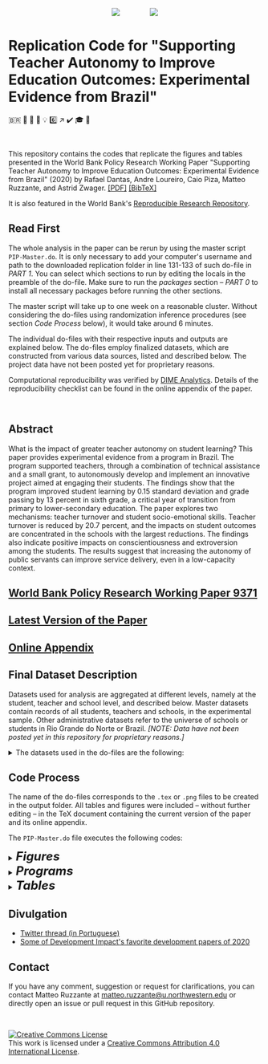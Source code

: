 
<p align="center">
	<img src="https://github.com/worldbank/brazil-pip-education/raw/master/img/WB_logo.png?raw=true")>
	&nbsp;&nbsp;&nbsp;&nbsp;&nbsp;&nbsp;&nbsp;&nbsp;&nbsp;&nbsp;&nbsp;&nbsp;&nbsp;
	<img src="https://github.com/worldbank/brazil-pip-education/raw/master/img/i2i.png?raw=true")
</p>

# Replication Code for "Supporting Teacher Autonomy to Improve Education Outcomes: Experimental Evidence from Brazil"
<span>&#x1f1e7;&#x1f1f7;</span> :school: :school_satchel: :book: :bulb: :six: :arrow_upper_right: :heavy_check_mark: :mortar_board: :money_with_wings:

&nbsp;

This repository contains the codes that replicate the figures and tables presented in the World Bank Policy Research Working Paper "Supporting Teacher Autonomy to Improve Education Outcomes: Experimental Evidence from Brazil" (2020) by Rafael Dantas, Andre Loureiro, Caio Piza, Matteo Ruzzante, and Astrid Zwager. [[PDF]](https://github.com/worldbank/brazil-pip-education/blob/master/pip.pdf) [[BibTeX]](https://github.com/worldbank/brazil-pip-education/blob/master/pip_cite.bib)

It is also featured in the World Bank's [Reproducible Research Repository](https://reproducibility.worldbank.org/index.php/home).


## Read First
The whole analysis in the paper can be rerun by using the master script `PIP-Master.do`. It is only necessary to add your computer's username and path to the downloaded replication folder in line 131-133 of such do-file in *PART 1*.
You can select which sections to run by editing the locals in the preamble of the do-file. Make sure to run the *packages* section &ndash; *PART 0* to install all necessary packages before running the other sections.

The master script will take up to one week on a reasonable cluster. Without considering the do-files using randomization inference procedures (see section *Code Process* below), it would take around 6 minutes.

The individual do-files with their respective inputs and outputs are explained below.
The do-files employ finalized datasets, which are constructed from various data sources, listed and described below.
The project data have not been posted yet for proprietary reasons.

Computational reproducibility was verified by [DIME Analytics](https://worldbank.github.io/dimeanalytics/code-review/). Details of the reproducibility checklist can be found in the online appendix of the paper.

&nbsp;

## Abstract
What is the impact of greater teacher autonomy on student learning? This paper provides experimental evidence from a program in Brazil. The program supported teachers, through a combination of technical assistance and a small grant, to autonomously develop and implement an innovative project aimed at engaging their students. The findings show that the program improved student learning by 0.15 standard deviation and grade passing by 13 percent in sixth grade, a critical year of transition from primary to lower-secondary education. The paper explores two mechanisms: teacher turnover and student socio-emotional skills. Teacher turnover is reduced by 20.7 percent, and the impacts on student outcomes are concentrated in the schools with the largest reductions. The findings also indicate positive impacts on conscientiousness and extroversion among the students. The results suggest that increasing the autonomy of public servants can improve service delivery, even in a low-capacity context.


## [World Bank Policy Research Working Paper 9371](https://documents.worldbank.org/en/publication/documents-reports/documentdetail/664331598882118514/supporting-teacher-autonomy-to-improve-education-outcomes-experimental-evidence-from-brazil)

## [Latest Version of the Paper](https://github.com/worldbank/brazil-pip-education/blob/master/pip.pdf)

## [Online Appendix](https://github.com/worldbank/brazil-pip-education/blob/master/pip_app.pdf)


## Final Dataset Description
Datasets used for analysis are aggregated at different levels, namely at the student, teacher and school level, and described below.
Master datasets contain records of all students, teachers and schools, in the experimental sample.
Other administrative datasets refer to the universe of schools or students in Rio Grande do Norte or Brazil.
*[NOTE: Data have not been posted yet in this repository for proprietary reasons.]*

<details>
	<summary>The datasets used in the do-files are the following:</summary>
	<ol>
		<li><code>original_sample.dta</code> contains the list of students and schools in the experimental sample. Source: project.</li>
		<li><code>master_studentlevel.dta</code> contains all the information at the student level. Sources: project, State Secretariat of Education (SEE) of Rio Grande do Norte (RN), <em>Instituto Nacional de Estudos e Pesquisas Educacionais Anísio Teixeira</em> (INEP) school census, <em>Sistema Integrado de Gestão da Educação</em> (SIGEduc) portal.</li>
		<li><code>master_schoollevel.dta</code>  contains all the information at the school level and the averages of numeric variables at the student level. Sources: project, SEE of RN, INEP school census, SIGEduc portal.</li>
		<li><code>master_teacherlevel.dta</code> contains all the information at the teacher level. Turnover dummies are in wide format at the teacher level. Sources: 2016 and 2017 INEP teacher censuses.</li>
		<li><code>scores_rescaled_ProvaBrasil.dta</code> contains test scores data rescaled by <em>Sistema de Avaliação da Educação Básica</em> (SAEB) or <em>Prova Brasil</em>. Source: SEE of RN.</li>
		<li><code>rates_panel.dta</code> is a panel of progression rates of schools in the experimental sample, containing also grades which were not targeted by the project, from 2015 to 2017. Source: SIGEduc.</li>
		<li><code>RN_students_panel.dta</code> is a panel of all students from RN created with census data from 2011 to 2017. Sources: 2011 to 2017 INEP school censuses. Raw data can be downloaded from <a href="http://portal.inep.gov.br/microdados" rel="nofollow">http://portal.inep.gov.br/microdados</a>.</li>
		<li><code>RN_salaries_2016.dta</code> contains data on 2016 salaries for RN. Source: <em>Relação Anual de Informações Sociais</em> (RAIS) from Ministry of Labour and Employment.</li>
		<li><code>Brazil_school_indicators.dta</code> contains school indicators, such as progression rates, age-grade distorsion and teacher permanence index, for all schools in Brazil from 2015 to 2017.  Source: INEP 2015-2017 school indicators. Raw data can be downloaded from <a href="http://portal.inep.gov.br/indicadores-educacionais" rel="nofollow">http://portal.inep.gov.br/indicadores-educacionais</a>.</li>
		<li><code>Brazil_rates.dta</code> contains progress rates by grade and state in Brazil. Source: INEP 2015 state indicators.</li>
		<li><code>Brazil_ProvaBrasil.dta</code> contains average SAEB scores for Brazil and RN by grade in 2013 and 2017. Source: INEP.</li>
		<li><code>Brazil_IDEB.dta</code> contains average state-school IDEBs by state in Brazil. Source: INEP. Raw data can be downloaded from <a href="http://ideb.inep.gov.br/" rel="nofollow">http://ideb.inep.gov.br/</a>.</li>
	</ol>
	<p>Datasets (1)-(6) are specific to the project evaluated in this paper, while (7)-(12) are information general to the school system and job market of RN and Brazil.</p>
</details>

##  Code Process
The name of the do-files corresponds to the `.tex` or `.png` files to be created in the output folder.
All tables and figures were included &ndash; without further editing &ndash; in the TeX document containing the current version of the paper and its online appendix.

The `PIP-Master.do` file executes the following codes:

<details title="figures">
	<summary>
		<font size="5">
			<strong><em>
				Figures
			</strong></em>
		</font>
	</summary>
	<ol>
		<li><code>fig1-retention_grade6.do</code> uses <code>RN_students_panel.dta</code> and plots Figure 1 – Panels (a) and (b).</li>
		<li><code>fig2-implementation_byGrade.do</code> uses <code>master_schoollevel.dta</code> and plots Figure 2.</li>
		<li><code>figA1-IDEB_byState.do</code> uses <code>Brazil_IDEB.dta</code> and plots Figure A1.</li>
		<li><code>figA2-grade_comparison.do</code> uses <code>RN_rates.dta</code> and plots Figure A2.</li>
		<li><code>figA3-grant.do</code> uses <code>master_schoollevel.dta</code> and plots Figure A3.</li>
		<li>Figure A4 is produced by the R-script <code>figA4-treat_map.R</code>. This code uses identified data on schools (which is not part of the final datasets) and requires you to have a Google API key to retrieve the base map. <em>[NOTE: The figure produced by R was then manually cropped and the clarity of the image adapted.]</em>.</li>
		<li><code>figA5-predict_participation.do</code> uses <code>master_studentlevel.dta</code> and plots Figure A5.</li>
		<li><code>figA6-qreg_media_grade6.do</code> uses <code>master_studentlevel.dta</code>, estimates and plots Figure A6.</li>
		<li><code>figA7a-kdensity_grade6_byGender.do</code> uses <code>master_studentlevel.dta</code>, estimates and plots Figure A7 – Panel (a).</li>
		<li><code>figA7b-qreg_media_grade6_byGender.do</code> uses <code>master_studentlevel.dta</code>, estimates and plots Figure A7 – Panel (b).</li>
		<li><code>figA8-scatter_test_socio.do</code> uses <code>master_studentelevel.dta</code>, estimates and plots Figure A8 – Panels (a) and (b).</li>
		<li><code>figA9-itt_ProvaBrasil.do</code> uses <code>Brazil_ProvaBrasil.dta</code> and <code>scores_rescaled_ProvaBrasil.dta</code>, estimates and plots Figures A9 – Panels (a) and (b).</li>
		<li><code>figA10-itt_IDEB.do</code> uses <code>master_schoollevel.dta</code> and <code>Brazil_IDEB.dta</code>, estimates and plots Figure A10.</li>
		<li><code>figB1-kdensity_wage.do</code> uses <code>RN_salaries_2016.dta</code> and estimates and plots Figure B1.</li>
		<li><code>figC1-qreg_bySubject_grade6.do</code> uses <code>master_studentlevel.dta</code> estimates and plots Figure C1 – Panels (a), (b), (c), and (d).</li>
	</ol>
</details>

<details title="program">
	<summary>
		<font size="5">
			<strong><em>
				Programs
			</strong></em>
		</font>
	</summary>
	<ol>
	<li><code>blockdim.ado</code> defines a command to estimate block difference-in-means regressions. This is then employed in <code>tabC2-test_studentlevel_DIM.do</code> and <code>tabC10-socio_studentlevel_DIM.do</code>.</li>
	</ol>
</details>

<details title="tables">
	<summary>
		<font size="5">
			<strong><em>
				Tables
			</strong></em>
		</font>
	</summary>
	<ol>
		<li><code>tab1-sample.do</code> uses <code>original_sample.dta</code> and produces Table 1.</li>
		<li><code>tab2-baltab.do</code> uses <code>master_schoollevel.dta</code>, <code>master_teacherlevel.dta</code> and <code>master_studentlevel.dta</code>, estimates and produces Table 2 <em>[NOTE: This code may take a long time as it employs randomization inference techniques with 10,000 replications.]</em>.</li>
		<li><code>tab3-test_studentlevel.do</code> uses <code>master_studentlevel.dta</code>, estimates and produces Table 3.</li>
		<li><code>tab4-promotion.do</code> uses <code>master_schoollevel.dta</code>, estimates and produces Table 4.</li>
		<li><code>tab5-turnover_teacherlevel.do</code> uses <code>master_teacherlevel.dta</code>, estimates and produces Table 5.</li>
		<li><code>tab6-turnover.do</code> uses <code>master_studentlevel.dta</code>, <code>RN_students_panel.dta</code> and <code>master_teacherlevel.dta</code>, estimates and produces Table 6.</li>
		<li><code>tab7-spillover_other_grades.do</code> uses <code>RN_students_panel.dta</code> and <code>master_teacherlevel.dta</code>, estimates and produces Table 7.</li>
		<li><code>tab8-socio_studentlevel.do</code> uses <code>master_studentlevel.dta</code>, estimates and produces Table 8.</li>
		<li><code>tabA1-correlates_turnover.do</code> uses <code>Brazil_school_indicators.dta</code>, estimates and produces Table A1.</li>
		<li><code>tabA2-baltab_participation.do</code> uses <code>master_studentlevel.dta</code>, estimates and produces Table A2. <em>[NOTE: This code may take a long time as it employs randomization inference techniques with 10,000 replications.]</em>.</li>
		<li><code>tabA3,4-baltab_test_takers_schoollevel.do</code> uses uses <code>master_schoollevel.dta</code>, <code>master_teacherlevel.dta</code> and <code>master_studentlevel.dta</code>, estimates and produces Tables A3 and A4. <em>[NOTE: This code may take a long time as it employs randomization inference techniques with 10,000 replications.]</em>.</li>
		<li><code>tabA5-promotion_het_gender.do</code> uses <code>RN_students_panel.dta</code>, estimates and produces Table A5.</li>
		<li><code>tabA6-promotion_het.do</code> uses <code>master_schoollevel.dta</code>, estimates and produces Table A6.</li>
		<li><code>tabA7-retention_grade6_regs.do</code> estimates and produces Table A7.</li>
		<li><code>tabA8-predict_implementation.do</code> uses <code>master_schoollevel.dta</code>, estimates and produces Table A8.</li>
		<li><code>tabA9-clearance_certificate.do</code> uses <code>master_schoollevel.dta</code>, estimates and produces Table A9.</li>
		<li><code>tabB1-IDEB_schoollevel.do</code> uses <code>master_schoollevel.dta</code>, estimates and produces Table B1.</li>
		<li><code>tabC1-test_studentlevel_ctrl.do</code> uses <code>master_studentlevel.dta</code>, estimates and produces Table C1.</li>
		<li><code>tabC2-test_studentlevel_DIM.do</code> uses <code>master_studentlevel.dta</code>, estimates and produces Table C2.</li>
		<li><code>tabC3-test_studentlevel_IWE.do</code> uses <code>master_studentlevel.dta</code>, estimates and produces Table C3.</li>
		<li><code>tabC4-test_studentlevel_RWE.do</code> uses <code>master_studentlevel.dta</code>, estimates and produces Table C4.</li>
		<li><code>tabC5-test_schoollevel.do</code> uses <code>master_schoollevel.dta</code>, estimates and produces Table C5.</li>
		<li><code>tabC6-test_rescaled_studentlevel.do</code> uses <code>scores_rescaled_ProvaBrasil.dta</code>, estimates and produces Table C6.</li>
		<li><code>tabC7-promotion_other_grades.do</code> uses <code>rates_panel.dta</code>, <code>master_schoollevel.dta</code> and <code>RN_students_panel.dta</code>, estimates and produces Table C7.</li>
		<li><code>tabC8-het_spillover_other_grades.do</code> uses <code>master_teacherlevel.dta</code>, <code>RN_students_panel.dta</code> and <code>master_schoollevel.dta</code>, estimates and produces Table C8.</li>
		<li><code>tabC9-socio_studentlevel_ctrl.do</code> uses <code>master_studentlevel.dta</code>, estimates and produces Table C9.</li>
		<li><code>tabC10-socio_studentlevel_DIM.do</code> uses <code>master_studentlevel.dta</code>, estimates and produces Table C10.</li>
		<li><code>tabC11-socio_studentlevel_IWE.do</code> uses <code>master_studentlevel.dta</code>, estimates and produces Table C11.</li>
		<li><code>tabC12-socio_studentlevel_RWE.do</code> uses <code>master_studentlevel.dta</code>, estimates and produces Table C12.</li>
		<li><code>tabC13-socio_schoollevel.do</code> uses <code>master_schoollevel.dta</code>, estimates and produces Table C13.</li>
	</ol>
</details>


## Divulgation
- [Twitter thread (in Portuguese)](https://twitter.com/piza_caio/status/1301224806810091527)
- [Some of Development Impact's favorite development papers of 2020](https://blogs.worldbank.org/impactevaluations/some-our-favorite-development-papers-2020)


## Contact
If you have any comment, suggestion or request for clarifications, you can contact Matteo Ruzzante at <a href="mailto:matteo.ruzzante@u.northwestern.edu">matteo.ruzzante@u.northwestern.edu</a> or directly open an issue or pull request in this GitHub repository.</p>

&nbsp;

<a rel="license" href="http://creativecommons.org/licenses/by/4.0/"><img alt="Creative Commons License" style="border-width:0" src="https://i.creativecommons.org/l/by/4.0/88x31.png" /></a><br />This work is licensed under a <a rel="license" href="http://creativecommons.org/licenses/by/4.0/">Creative Commons Attribution 4.0 International License</a>.
